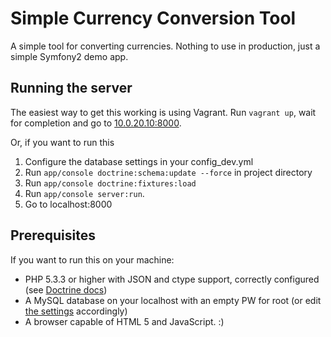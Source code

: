# Simple Currency Conversion Tool

A simple tool for converting currencies. Nothing to use in production, just a simple Symfony2 demo app.

## Running the server

The easiest way to get this working is using Vagrant. Run `vagrant up`, wait for completion and go to [10.0.20.10:8000](10.0.20.10:8000).

Or, if you want to run this 
1. Configure the database settings in your config_dev.yml
2. Run `app/console doctrine:schema:update --force` in project directory
3. Run `app/console doctrine:fixtures:load`
4. Run `app/console server:run`.
5. Go to localhost:8000

## Prerequisites

If you want to run this on your machine:

* PHP 5.3.3 or higher with JSON and ctype support, correctly configured (see [Doctrine docs](http://symfony.com/doc/current/reference/requirements.html#required))
* A MySQL database on your localhost with an empty PW for root (or edit [the settings](https://github.com/wonderb0lt/currency-caclulator/blob/master/app/config/config_dev.yml) accordingly)
* A browser capable of HTML 5 and JavaScript. :)
